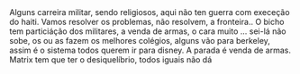 ##
Alguns carreira militar, sendo religiosos, aqui  não ten guerra com execeção do haiti.
Vamos resolver os problemas, não resolvem, a fronteira.. O bicho tem particiáção dos militares,
a venda de armas, o cara muito ... sei-lá não sobe, os ou as fazem os melhores colégios, alguns
vão para berkeley, assim é o sistema todos querem ir para disney. A parada é venda de armas. Matrix
tem que ter o desiquelíbrio, todos iguais não dá
